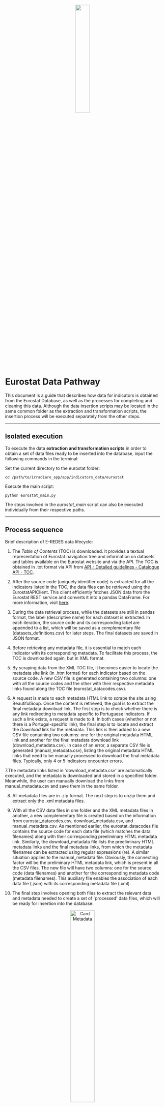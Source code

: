 <br>
<div align="center">
  <img src="images/eurostat-logo.png" width="30%" height="30% alt="E-Redes"">
</div>

# Eurostat Data Pathway


This document is a guide that describes how data for indicators is obtained from the Eurostat Database, as well as the processes for completing and cleaning this data. Although the data insertion scripts may be located in the same common folder as the extraction and transformation scripts, the insertion process will be executed separately from the other steps.

---
## Isolated execution
To execute the data **extraction and transformation scripts** in order to obtain a set of data files ready to be inserted into the database, input the following commands in the terminal:

Set the current directory to the eurostat folder:
```
cd /path/to/irradiare_app/app/indicators_data/eurostat
```

Execute the main script:
```
python eurostat_main.py
```

The steps involved in the *eurostat_main* script can also be executed individually from their respective paths.

---

## Process sequence
Brief description of E-REDES data lifecycle:

  1. The *Table of Contents* (TOC) is downloaded. It provides a textual representation of Eurostat navigation tree and information on datasets and tables available on the Eurostat website and via the API. The TOC is obtained in .txt format via API from [API - Detailed guidelines - Catalogue API - TOC](https://ec.europa.eu/eurostat/api/dissemination/catalogue/toc/txt?lang=en).
     
  2. After the source code (uniquely identifier code) is extracted for all the indicators listed in the TOC, the data files can be retrieved using the EurostatAPIClient. This client efficiently fetches JSON data from the Eurostat REST service and converts it into a pandas DataFrame. For more information, visit [here](https://github.com/opus-42/eurostat-api-client).

  3. During the data retrieval process, while the datasets are still in pandas format, the label (descriptive name) for each dataset is extracted. In each iteration, the source code and its corresponding label are appended to a list, which will be saved as a complementary file (datasets_definitions.csv) for later steps. The final datasets are saved in JSON format.

  4. Before retrieving any metadata file, it is essential to match each indicator with its corresponding metadata. To facilitate this process, the TOC is downloaded again, but in XML format. 

  5. By scraping data from the XML TOC file, it becomes easier to locate the metadata site link (in .htm format) for each indicator based on the source code. A new CSV file is generated containing two columns: one with all the source codes and the other with their respective metadata links found along the TOC file (eurostat_datacodes.csv).

  6. A request is made to each metadata HTML link to scrape the site using BeautifulSoup. Once the content is retrieved, the goal is to extract the final metadata download link. The first step is to check whether there is any link redirecting to metadata specific to Portuguese indicators. If such a link exists, a request is made to it. In both cases (whether or not there is a Portugal-specific link), the final step is to locate and extract the *Download* link for the metadata. This link is then added to a new CSV file containing two columns: one for the original metadata HTML link and another for the final metadata download link (download_metadata.csv). In case of an error, a separate CSV file is generated (manual_metadata.csv), listing the original metadata HTML links that need to be manually processed to download the final metadata files. Typically, only 4 or 5 indicators encounter errors.

  7.The metadata links listed in 'download_metadata.csv' are automatically executed, and the metadata is downloaded and stored in a specified folder. Meanwhile, the user can manually download the links from manual_metadata.csv and save them in the same folder.

  8. All metadata files are in .zip format. The next step is to unzip them and extract only the .xml metadata files.

  9. With all the CSV data files in one folder and the XML metadata files in another, a new complementary file is created based on the information from eurostat_datacodes.csv, download_metadata.csv, and manual_metadata.csv. As mentioned earlier, the eurostat_datacodes file contains the source code for each data file (which matches the data filenames) along with their corresponding preeliminary HTML metadata link. Similarly, the download_metadata file lists the preeliminary HTML metadata links and the final metadata links, from which the metadata filenames can be extracted using regular expressions (re). A similar situation applies to the manual_metadata file. Obviously, the connecting factor will be the preliminary HTML metadata link, which is present in all the CSV files. The new file will have two columns: one for the source code (data filenames) and another for the corresponding metadata code (metadata filenames). This auxiliary file enables the association of each data file (.json) with its corresponding metadata file (.xml).

  10. The final step involves opening both files to extract the relevant data and metadata needed to create a set of 'processed' data files, which will be ready for insertion into the database.


  <div align="center">
    <img src="images/card_metadata.jpg" width="40%" height="40%" alt="Card Metadata">
    <br>
    <sub>Indicator's card metadata (example)</sub>
  </div>
  
  <br>
  
  3. The indicator data files are **merged** with their corresponding metadata from the previously generated metadata file, creating a **temporary** file for each indicator. The matching process is based on the source code name (src_code).


  4. The data in the temporary merged files is completed by adding time and geolocation information. After this enhancement, a final data file is generated for each indicator, and the corresponding temporary files are **deleted**. <br>
     - A **timecode** is added based solely on the data from the file itself (columns such as date, year, month, etc.). <br><br>
     **The timecode structure follows a logical sequence:**
       
       + YYYY: Year only (4 digits)
       + YYYYMM: Year + Month (6 digits)
       + YYYYMMDD: Year + Month + Day (8 digits)
       + *Any previous combination* + S*X*: S followed by a digit shows the semester of the year
       + *Any previous combination* + Q*X*: Q followed by a digit shows the quarter of the year

      <br>
 
     - **Geolocation data (distrito, concelho, freguesia, and NUTS I, II, III)** is extracted from the `dicofre.json`, `zipcodes.json`, and `NUTS.json` files. <br>
     For each record in the data file, there is a column with either a dicofre or zipcode number (normally, one is present while the other is not).
     Each value in this column is matched totally or partially with the corresponding entry in the dicofre or zipcode files, this match provides information about the distrito, concelho, and freguesia. <br>
     Using the concelho, it is possible to determine the NUTS I, II, and III regions. If the concelho is not available because the zipcode or dicofre is too short, a partial match is performed to extract at least the NUTS I and II levels, or just the NUTS I level.

  
  6. The raw data files are **never deleted** but are replaced each time the data extraction script is executed.

---

## E-REDES Folder Structure:
The folder structure **before executing** the program is as follows:

```
eredes
    |
    +- data_extraction ............. --> Code to retrieve data and metadata
    |   |
    |   +- eredes_data.py .......... --> Code to retrieve data from E-REDES data source
    |   |
    |   +- eredes_metadata.py ...... --> Code to retrieve metadata related to each data file
    |
    +- data_processing ............. --> Code to merge, clean, and complete the raw data files
    |   |
    |   +- eredes_final_format.py .. --> Code to clean and complete data files
    |   |    
    |   +- eredes_merge_files.py ... --> Code to merge each data file with its corresponding metadata
    |
    +- data_load ................... --> Code to select and load the desired data to the database(s)
    |   |
    |   +- sqlite_load.py .......... --> Code to insert eredes indicators' data to the SQLite database
    |   |    
    |   +- sqlite_queries.py ....... --> Reusable SQL queries for the SQLite data insertion
    |
    +- main.py ..................... --> Main script to execute the full E-REDES data process
```

<br>

**After running** the program, the resulting directory structure, is as follows:

<br>

```
eredes
    |
    +- data ........................ --> Holds processed and unprocessed data files
    |   |
    |   +- processed  .............. --> Contains the processed data files.
    |   |
    |   +- raw  .................... --> Contains the downloaded/unprocessed data files.
    |
    +- data_extraction ............. --> Code to retrieve data and metadata
    |   |
    |   +- eredes_data.py .......... --> Code to retrieve data from E-REDES data source
    |   |
    |   +- eredes_metadata.py ...... --> Code to retrieve metadata related to each data file
    |
    +- data_processing ............. --> Code to merge, clean, and complete the raw data files
    |   |
    |   +- eredes_final_format.py .. --> Code to clean and complete data files
    |   |    
    |   +- eredes_merge_files.py ... --> Code to merge each data file with its corresponding metadata
    |
    +- data_load ................... --> Code to select and load the desired data to the database(s)
    |   |
    |   +- sqlite_load.py .......... --> Code to insert eredes indicators' data to the SQLite database
    |   |    
    |   +- sqlite_queries.py ....... --> Reusable SQL queries for the SQLite data insertion
    |
    +- main.py ..................... --> Main script to execute the full E-REDES data process
    |
    +- metadata  ................... --> Contains the extracted metadata file
```

<br>

[![My Skills](https://skillicons.dev/icons?i=sqlite&theme=light)](https://skillicons.dev)  As explained at the beginning, the `processed` data is selected and inserted into the **SQLite database**.<br>
The source code can be found 'here', while its execution is performed 'here', separately from the extraction and transformation logic.
